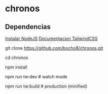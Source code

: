 # chronos

## Dependencias
[Instalar NodeJS](https://nodejs.org/en/download)
[Documentacion TailwindCSS](https://tailwindcss.com/docs/styling-with-utility-classes)

git clone https://github.com/bocho8/chronos.git

cd chronos


npm install

npm run tw:dev    # watch mode

npm run tw:build  # production (minified)
